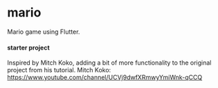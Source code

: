 # mario

Mario game using Flutter.

#### starter project

Inspired by Mitch Koko, adding a bit of more functionality to the original project from his tutorial. 
Mitch Koko: https://www.youtube.com/channel/UCVj9dwfXRmwyYmiWnk-qCCQ
